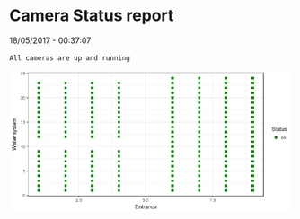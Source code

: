 Camera Status report
================
18/05/2017 - 00:37:07

    All cameras are up and running

![](camreport_files/figure-markdown_github/unnamed-chunk-2-1.png)
